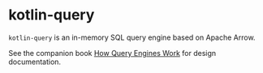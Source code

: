 # kotlin-query

`kotlin-query` is an in-memory SQL query engine based on Apache Arrow.

See the companion book [How Query Engines Work](https://leanpub.com/how-query-engines-work/) for design documentation.
